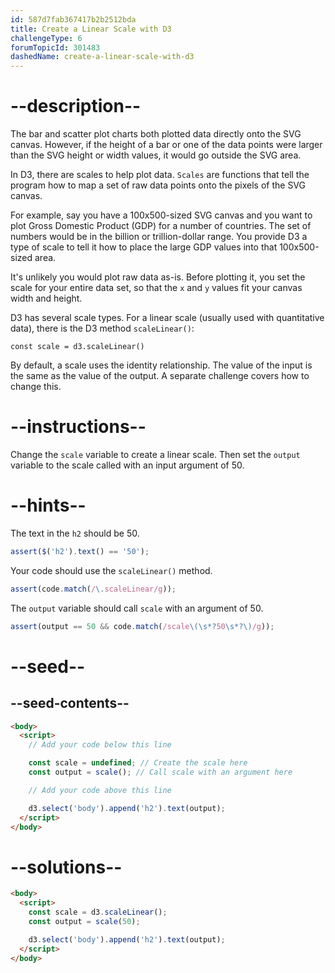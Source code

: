 ```yaml
---
id: 587d7fab367417b2b2512bda
title: Create a Linear Scale with D3
challengeType: 6
forumTopicId: 301483
dashedName: create-a-linear-scale-with-d3
---
```


# --description--

The bar and scatter plot charts both plotted data directly onto the SVG canvas. However, if the height of a bar or one of the data points were larger than the SVG height or width values, it would go outside the SVG area.

In D3, there are scales to help plot data. `Scales` are functions that tell the program how to map a set of raw data points onto the pixels of the SVG canvas.

For example, say you have a 100x500-sized SVG canvas and you want to plot Gross Domestic Product (GDP) for a number of countries. The set of numbers would be in the billion or trillion-dollar range. You provide D3 a type of scale to tell it how to place the large GDP values into that 100x500-sized area.

It's unlikely you would plot raw data as-is. Before plotting it, you set the scale for your entire data set, so that the `x` and `y` values fit your canvas width and height.

D3 has several scale types. For a linear scale (usually used with quantitative data), there is the D3 method `scaleLinear()`:

`const scale = d3.scaleLinear()`

By default, a scale uses the identity relationship. The value of the input is the same as the value of the output. A separate challenge covers how to change this.

# --instructions--

Change the `scale` variable to create a linear scale. Then set the `output` variable to the scale called with an input argument of 50.

# --hints--

The text in the `h2` should be 50.

```js
assert($('h2').text() == '50');
```

Your code should use the `scaleLinear()` method.

```js
assert(code.match(/\.scaleLinear/g));
```

The `output` variable should call `scale` with an argument of 50.

```js
assert(output == 50 && code.match(/scale\(\s*?50\s*?\)/g));
```

# --seed--

## --seed-contents--

```html
<body>
  <script>
    // Add your code below this line

    const scale = undefined; // Create the scale here
    const output = scale(); // Call scale with an argument here

    // Add your code above this line

    d3.select('body').append('h2').text(output);
  </script>
</body>
```

# --solutions--

```html
<body>
  <script>
    const scale = d3.scaleLinear();
    const output = scale(50);

    d3.select('body').append('h2').text(output);
  </script>
</body>
```
